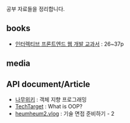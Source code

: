 공부 자료들을 정리합니다.

## books

* [인터렉티브 프론트엔드 웹 개발 교과서](https://www.aladin.co.kr/shop/wproduct.aspx?ItemId=55027282) : 26~37p

## media

## API document/Article

* [나무위키](https://namu.wiki/w/%EA%B0%9D%EC%B2%B4%20%EC%A7%80%ED%96%A5%20%ED%94%84%EB%A1%9C%EA%B7%B8%EB%9E%98%EB%B0%8D#s-6) : 객체 지향 프로그래밍
* [TechTarget](https://searchapparchitecture.techtarget.com/definition/object-oriented-programming-OOP) : What is OOP?
* [heumheum2.vlog](https://velog.io/@heumheum2/%EA%B8%B0%EC%88%A0%EB%A9%B4%EC%A0%91-%EC%A4%80%EB%B9%84%ED%95%98%EA%B8%B0-2) : 기술 면접 준비하기 - 2